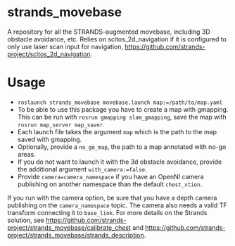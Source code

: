 strands_movebase
================

A repository for all the STRANDS-augmented movebase, including 3D obstacle avoidance, etc. Relies on scitos_2d_navigation if it is configured to only use laser scan input for navigation, https://github.com/strands-project/scitos_2d_navigation.

# Usage

  * `roslaunch strands_movebase movebase.launch map:=/path/to/map.yaml`
  * To be able to use this package you have to create a map with gmapping. This can be run with `rosrun gmapping slam_gmapping`, save the map with `rosrun map_server map_saver`.
  * Each launch file takes the argument `map` which is the path to the map saved with gmapping.
  * Optionally, provide a `no_go_map`, the path to a map annotated with no-go areas.
  * If you do not want to launch it with the 3d obstacle avoidance, provide the additional argument `with_camera:=false`.
  * Provide `camera=camera_namespace` if you have an OpenNI camera publishing on another namespace than the default `chest_xtion`.

If you run with the camera option, be sure that you have a depth camera publishing on the `camera_namespace` topic. The camera also needs a valid TF transform connecting it to `base_link`. For more details on the Strands solution, see https://github.com/strands-project/strands_movebase/calibrate_chest and https://github.com/strands-project/strands_movebase/strands_description.
